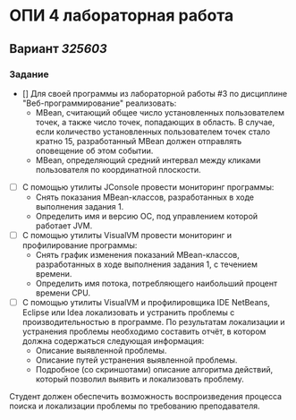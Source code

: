 # ОПИ 4 лабораторная работа
## Вариант _325603_

### Задание
- [] Для своей программы из лабораторной работы #3 по дисциплине "Веб-программирование" реализовать:
  - MBean, считающий общее число установленных пользователем точек, а также число точек, попадающих в область. В случае, если количество установленных пользователем точек стало кратно 15, разработанный MBean должен отправлять оповещение об этом событии. 
  - MBean, определяющий средний интервал между кликами пользователя по координатной плоскости.
- [ ] С помощью утилиты JConsole провести мониторинг программы:
  - Снять показания MBean-классов, разработанных в ходе выполнения задания 1. 
  - Определить имя и версию ОС, под управлением которой работает JVM.
- [ ] С помощью утилиты VisualVM провести мониторинг и профилирование программы:
  - Снять график изменения показаний MBean-классов, разработанных в ходе выполнения задания 1, с течением времени. 
  - Определить имя потока, потребляющего наибольший процент времени CPU.
- [ ] С помощью утилиты VisualVM и профилировщика IDE NetBeans, Eclipse или Idea локализовать и устранить проблемы с производительностью в программе. По результатам локализации и устранения проблемы необходимо составить отчёт, в котором должна содержаться следующая информация:
  - Описание выявленной проблемы.
  - Описание путей устранения выявленной проблемы.
  - Подробное (со скриншотами) описание алгоритма действий, который позволил выявить и локализовать проблему.

Студент должен обеспечить возможность воспроизведения процесса поиска и локализации проблемы по требованию преподавателя.
